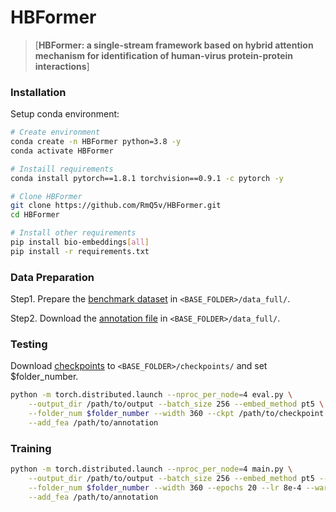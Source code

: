 # HBFormer
>
> [**HBFormer: a single-stream framework based on hybrid attention mechanism for identification of human-virus protein-protein interactions**]

### Installation

Setup conda environment:
```bash
# Create environment
conda create -n HBFormer python=3.8 -y
conda activate HBFormer

# Instaill requirements
conda install pytorch==1.8.1 torchvision==0.9.1 -c pytorch -y

# Clone HBFormer
git clone https://github.com/RmQ5v/HBFormer.git
cd HBFormer

# Install other requirements
pip install bio-embeddings[all]
pip install -r requirements.txt
```

### Data Preparation

Step1. Prepare the [benchmark dataset](http://kurata35.bio.kyutech.ac.jp/LSTM-PHV/download_page) in `<BASE_FOLDER>/data_full/`.

Step2. Download the [annotation file](https://drive.google.com/file/d/18YZe2UwAFkHRDh2sRUvRr5-QYeT3IQRK/view?usp=sharing) in `<BASE_FOLDER>/data_full/`.

### Testing

Download [checkpoints](https://drive.google.com/file/d/1ihNe4vYhf8ZqIcau5KWxiVQvkALLmqVT/view?usp=sharing) to `<BASE_FOLDER>/checkpoints/` and set $folder_number.

```bash
python -m torch.distributed.launch --nproc_per_node=4 eval.py \
    --output_dir /path/to/output --batch_size 256 --embed_method pt5 \
    --folder_num $folder_number --width 360 --ckpt /path/to/checkpoint \
    --add_fea /path/to/annotation
```

### Training

```bash
python -m torch.distributed.launch --nproc_per_node=4 main.py \
    --output_dir /path/to/output --batch_size 256 --embed_method pt5 --depth 1 \
    --folder_num $folder_number --width 360 --epochs 20 --lr 8e-4 --warmup-lr 5e-4 --min-lr 1e-4 --num_heads 12 \
    --add_fea /path/to/annotation
```
